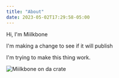 ```yaml
---
title: "About"
date: 2023-05-02T17:29:58-05:00
---
```


Hi, I'm Miilkbone

I'm making a change to see if it will publish

I'm trying to make this thing work.

![Miilkbone on da crate](/img/miilkbone.jpg)
